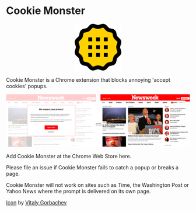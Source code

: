 # Cookie Monster

<p align="center">
  <img src="img/cookiemonster128.png"/>
</p>
Cookie Monster is a Chrome extension that blocks annoying 'accept cookies' popups.  

![Example](img/example.png)

Add Cookie Monster at the Chrome Web Store here.

Please file an issue if Cookie Monster fails to catch a popup or breaks a page.

Cookie Monster will not work on sites such as Time, the Washington Post or Yahoo News where the prompt is delivered on its own page.

[Icon](flaticon.com) by [Vitaly Gorbachev](https://www.flaticon.com/authors/vitaly-gorbachev)

